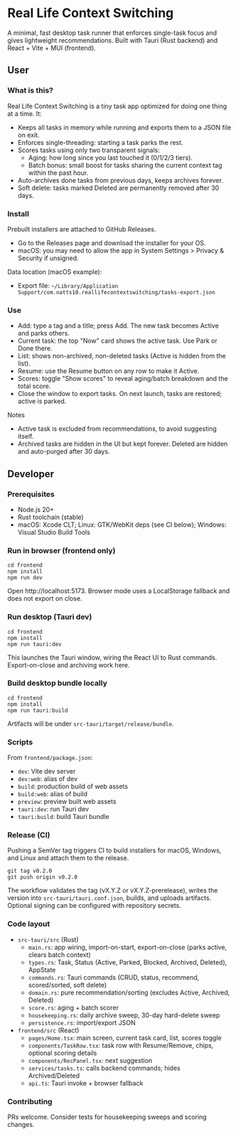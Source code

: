 # Real Life Context Switching

A minimal, fast desktop task runner that enforces single-task focus and gives lightweight recommendations. Built with Tauri (Rust backend) and React + Vite + MUI (frontend).

## User

### What is this?
Real Life Context Switching is a tiny task app optimized for doing one thing at a time. It:
- Keeps all tasks in memory while running and exports them to a JSON file on exit.
- Enforces single-threading: starting a task parks the rest.
- Scores tasks using only two transparent signals:
  - Aging: how long since you last touched it (0/1/2/3 tiers).
  - Batch bonus: small boost for tasks sharing the current context tag within the past hour.
- Auto-archives done tasks from previous days, keeps archives forever.
- Soft delete: tasks marked Deleted are permanently removed after 30 days.

### Install
Prebuilt installers are attached to GitHub Releases.
- Go to the Releases page and download the installer for your OS.
- macOS: you may need to allow the app in System Settings > Privacy & Security if unsigned.

Data location (macOS example):
- Export file: `~/Library/Application Support/com.natts10.reallifecontextswitching/tasks-export.json`

### Use
- Add: type a tag and a title; press Add. The new task becomes Active and parks others.
- Current task: the top "Now" card shows the active task. Use Park or Done there.
- List: shows non-archived, non-deleted tasks (Active is hidden from the list).
- Resume: use the Resume button on any row to make it Active.
- Scores: toggle "Show scores" to reveal aging/batch breakdown and the total score.
- Close the window to export tasks. On next launch, tasks are restored; active is parked.

Notes
- Active task is excluded from recommendations, to avoid suggesting itself.
- Archived tasks are hidden in the UI but kept forever. Deleted are hidden and auto-purged after 30 days.

## Developer

### Prerequisites
- Node.js 20+
- Rust toolchain (stable)
- macOS: Xcode CLT; Linux: GTK/WebKit deps (see CI below); Windows: Visual Studio Build Tools

### Run in browser (frontend only)
```
cd frontend
npm install
npm run dev
```
Open http://localhost:5173. Browser mode uses a LocalStorage fallback and does not export on close.

### Run desktop (Tauri dev)
```
cd frontend
npm install
npm run tauri:dev
```
This launches the Tauri window, wiring the React UI to Rust commands. Export-on-close and archiving work here.

### Build desktop bundle locally
```
cd frontend
npm install
npm run tauri:build
```
Artifacts will be under `src-tauri/target/release/bundle`.

### Scripts
From `frontend/package.json`:
- `dev`: Vite dev server
- `dev:web`: alias of dev
- `build`: production build of web assets
- `build:web`: alias of build
- `preview`: preview built web assets
- `tauri:dev`: run Tauri dev
- `tauri:build`: build Tauri bundle

### Release (CI)
Pushing a SemVer tag triggers CI to build installers for macOS, Windows, and Linux and attach them to the release.
```
git tag v0.2.0
git push origin v0.2.0
```
The workflow validates the tag (vX.Y.Z or vX.Y.Z-prerelease), writes the version into `src-tauri/tauri.conf.json`, builds, and uploads artifacts. Optional signing can be configured with repository secrets.

### Code layout
- `src-tauri/src` (Rust)
  - `main.rs`: app wiring, import-on-start, export-on-close (parks active, clears batch context)
  - `types.rs`: Task, Status (Active, Parked, Blocked, Archived, Deleted), AppState
  - `commands.rs`: Tauri commands (CRUD, status, recommend, scored/sorted, soft delete)
  - `domain.rs`: pure recommendation/sorting (excludes Active, Archived, Deleted)
  - `score.rs`: aging + batch scorer
  - `housekeeping.rs`: daily archive sweep, 30-day hard-delete sweep
  - `persistence.rs`: import/export JSON
- `frontend/src` (React)
  - `pages/Home.tsx`: main screen, current task card, list, scores toggle
  - `components/TaskRow.tsx`: task row with Resume/Remove, chips, optional scoring details
  - `components/RecPanel.tsx`: next suggestion
  - `services/tasks.ts`: calls backend commands; hides Archived/Deleted
  - `api.ts`: Tauri invoke + browser fallback

### Contributing
PRs welcome. Consider tests for housekeeping sweeps and scoring changes.
